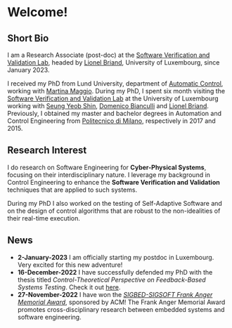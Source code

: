 # Welcome!

## Short Bio

I am a Research Associate (post-doc) at the [Software Verification and Validation Lab](https://wwwfr.uni.lu/snt/research/software_verification_and_validation_lab/), headed by [Lionel Briand](https://www.lbriand.info/), University of Luxembourg, since January 2023.

I received my PhD from Lund University, department of [Automatic Control](https://control.lth.se/), working with [Martina Maggio](https://www.martinamaggio.com/main/).
During my PhD, I spent six month visiting the [Software Verification and Validation Lab](https://wwwfr.uni.lu/snt/research/software_verification_and_validation_lab/) at the University of Luxembourg working with [Seung Yeob Shin](https://wwwfr.uni.lu/snt/people/seung_yeob_shin), [Domenico Bianculli](https://people.svv.lu/bianculli/) and [Lionel Briand](https://www.lbriand.info/).
Previously, I obtained my master and bachelor degrees in Automation and Control Engineering from [Politecnico di Milano](https://www.deib.polimi.it/eng/home-page), respectively in 2017 and 2015.

## Research Interest

I do research on Software Engineering for **Cyber-Physical Systems**, focusing on their interdisciplinary nature.
I leverage my background in Control Engineering to enhance the **Software Verification and Validation** techniques that are applied to such systems.

During my PhD I also worked on the testing of Self-Adaptive Software and on the design of control algorithms that are robust to the non-idealities of their real-time execution.

## News

 * **2-January-2023** I am officially starting my postdoc in Luxembourg. Very excited for this new adventure!
 * **16-December-2022** I have successfully defended my PhD with the thesis titled _Control-Theoretical Perspective on Feedback-Based Systems Testing_. Check it out [here](https://lucris.lub.lu.se/ws/portalfiles/portal/128756726/Claudio_Mandrioli_thesis.pdf).
 * **27-November-2022** I have won the [_SIGBED-SIGSOFT Frank Anger Memorial Award_](https://sigbed.org/2022/09/19/frank-anger-memorial-award-2022/), sponsored by ACM! The Frank Anger Memorial Award promotes cross-disciplinary research between embedded systems and software engineering.

<!-- ## [Publications List](./PUBLICATIONS.md) -->

<!-- [Here](./PUBLICATIONS.md) you can find the up-to-date list of my publications. -->

<!-- ## [Service Activities](./SERVICE.md) -->

<!-- [Here](./SERVICE.md) you can find my review and service activities. -->
